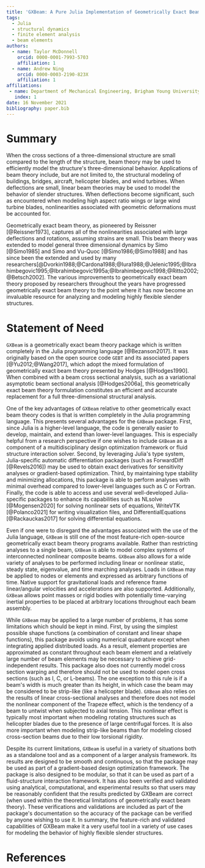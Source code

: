 ```yaml
---
title: 'GXBeam: A Pure Julia Implementation of Geometrically Exact Beam Theory'
tags:
  - Julia
  - structural dynamics
  - finite element analysis
  - beam elements
authors:
  - name: Taylor McDonnell
    orcid: 0000-0001-7993-5703
    affiliation: 1
  - name: Andrew Ning
    orcid: 0000-0003-2190-823X
    affiliation: 1
affiliations:
 - name: Department of Mechanical Engineering, Brigham Young University, Provo, UT, 84602, USA
   index: 1
date: 16 November 2021
bibliography: paper.bib
---
```


# Summary

When the cross sections of a three-dimensional structure are small compared to the length of the structure, beam theory may be used to efficiently model the structure's three-dimensional behavior.  Applications of beam theory include, but are not limited to, the structural modeling of buildings, bridges, aircraft, helicopter blades, and wind turbines.  When deflections are small, linear beam theories may be used to model the behavior of slender structures.  When deflections become significant, such as encountered when modeling high aspect ratio wings or large wind turbine blades, nonlinearities associated with geometric deformations must be accounted for.  

Geometrically exact beam theory, as pioneered by Reissner [@Reissner1973], captures all of the nonlinearities associated with large deflections and rotations, assuming strains are small.  This beam theory was extended to model general three dimensional dynamics by Simo [@Simo1985] and Simo and Vu-Quoc [@Simo1986;@Simo1988] and has since been the extended and used by many researchers[@Dvorkin1988;@Cardona1988;@Iura1988;@Jelenic1995;@Ibrahimbegovic1995;@Ibrahimbegovic1995a;@Ibrahimbegovic1998;@Ritto2002;@Betsch2002].  The various improvements to geometrically exact beam theory proposed by researchers throughout the years have progressed geometrically exact beam theory to the point where it has now become an invaluable resource for analyzing and modeling highly flexible slender structures.

# Statement of Need

`GXBeam` is a geometrically exact beam theory package which is written completely in the Julia programming language [@Bezanson2017].  It was originally based on the open source code `GEBT` and its associated papers [@Yu2012;@Wang2017], which adopt the mixed formulation of geometrically exact beam theory presented by Hodges [@Hodges1990].  When combined with a beam cross sectional analysis, such as a variational asymptotic beam sectional analysis [@Hodges2006a], this geometrically exact beam theory formulation constitutes an efficient and accurate replacement for a full three-dimensional structural analysis.

One of the key advantages of `GXBeam` relative to other geometrically exact beam theory codes is that is written completely in the Julia programming language.  This presents several advantages for the `GXBeam` package. First, since Julia is a higher-level language, the code is generally easier to develop, maintain, and extend than lower-level languages.  This is especially helpful from a research perspective if one wishes to include `GXBeam` as a component of a multidisciplinary design optimization framework or fluid structure interaction solver.  Second, by leveraging Julia's type system, Julia-specific automatic differentiation packages (such as ForwardDiff [@Revels2016]) may be used to obtain exact derivatives for sensitivity analyses or gradient-based optimization.  Third, by maintaining type stability and minimizing allocations, this package is able to perform analyses with minimal overhead compared to lower-level languages such as C or Fortran.  Finally, the code is able to access and use several well-developed Julia-specific packages to enhance its capabilities such as NLsolve [@Mogensen2020] for solving nonlinear sets of equations, WriteVTK [@Polanco2021] for writing visualization files, and DifferentialEquations [@Rackauckas2017] for solving differential equations. 

Even if one were to disregard the advantages associated with the use of the Julia language, `GXBeam` is still one of the most feature-rich open-source geometrically exact beam theory programs available.  Rather than restricting analyses to a single beam, `GXBeam` is able to model complex systems of interconnected nonlinear composite beams.  `GXBeam` also allows for a wide variety of analyses to be performed including linear or nonlinear static, steady state, eigenvalue, and time marching analyses.  Loads in `GXBeam` may be applied to nodes or elements and expressed as arbitrary functions of time.  Native support for gravitational loads and reference frame linear/angular velocities and accelerations are also supported.  Additionally, `GXBeam` allows point masses or rigid bodies with potentially time-varying inertial properties to be placed at arbitrary locations throughout each beam assembly.

While `GXBeam` may be applied to a large number of problems, it has some limitations which should be kept in mind.  First, by using the simplest possible shape functions (a combination of constant and linear shape functions), this package avoids using numerical quadrature except when integrating applied distributed loads. As a result, element properties are approximated as constant throughout each beam element and a relatively large number of beam elements may be necessary to achieve grid-independent results.  This package also does not currently model cross section warping and therefore should not be used to model open cross sections (such as I, C, or L-beams). The one exception to this rule is if a beam's width is much greater than its height, in which case the beam may be considered to be strip-like (like a helicopter blade).  `GXBeam` also relies on the results of linear cross-sectional analyses and therefore does not model the nonlinear component of the Trapeze effect, which is the tendency of a beam to untwist when subjected to axial tension. This nonlinear effect is typically most important when modeling rotating structures such as helicopter blades due to the presence of large centrifugal forces. It is also more important when modeling strip-like beams than for modeling closed cross-section beams due to their low torsional rigidity.

Despite its current limitations, `GXBeam` is useful in a variety of situations both as a standalone tool and as a component of a larger analysis framework.  Its results are designed to be smooth and continuous, so that the package may be used as part of a gradient-based design optimization framework.  The package is also designed to be modular, so that it can be used as part of a fluid-structure interaction framework.  It has also been verified and validated using analytical, computational, and experimental results so that users may be reasonably confident that the results predicted by GXBeam are correct (when used within the theoretical limitations of geometrically exact beam theory).  These verifications and validations are included as part of the package's documentation so the accuracy of the package can be verified by anyone wishing to use it.  In summary, the feature-rich and validated capabilities of GXBeam make it a very useful tool in a variety of use cases for modeling the behavior of highly flexible slender structures.

# References
